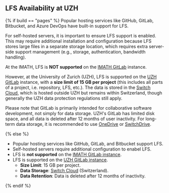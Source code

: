 ## <i class="fab fa-git"></i> LFS Availability at UZH

{% if build == "pages" %}
Popular <i class="fab fa-git"></i> hosting services like GitHub, GitLab, Bitbucket, and Azure DevOps have built-in support for <i class="fab fa-git"></i> LFS.

For self-hosted <i class="fab fa-git"></i> servers, it is important to ensure <i class="fab fa-git"></i> LFS support is enabled. This may require additional installation and configuration because <i class="fab fa-git"></i> LFS stores large files in a separate storage location, which requires extra server-side support management (e.g., storage, authentication, bandwidth handling).

At the IMATH, <i class="fab fa-git"></i> LFS is **NOT supported** on the [IMATH GitLab](https://gitlab.imath.uzh.ch) instance.

However, at the University of Zurich (UZH), <i class="fab fa-git"></i> LFS is supported on the [UZH GitLab](https://gitlab.uzh.ch) instance, with a **size limit of 15 GB per project** (this includes all parts of a project, i.e. <i class="fab fa-git"></i> repository, LFS, etc.). 
The data is stored in the [Switch Cloud](https://www.switch.ch/en/competencies/cloud), which is hosted outside UZH but remains within Switzerland, though generally the UZH data protection regulations still apply.

Please note that GitLab is primarily intended for collaborative software development, not simply for data storage. 
UZH's GitLab has limited disk space, and all data is deleted after 12 months of user inactivity. 
For long-term data storage, it is recommended to use [OneDrive](https://uzh-my.sharepoint.com/my) or [SwitchDrive](https://drive.switch.ch/).

{% else %}

- Popular <i class="fab fa-git"></i> hosting services like GitHub, GitLab, and Bitbucket support <i class="fab fa-git"></i> LFS.
- Self-hosted <i class="fab fa-git"></i> servers require additional configuration to enabel <i class="fab fa-git"></i> LFS.
- <i class="fab fa-git"></i> LFS is **not supported** on the [IMATH GitLab instance](https://git.math.uzh.ch/).
- <i class="fab fa-git"></i> LFS is supported on the [UZH GitLab instance](https://gitlab.uzh.ch/).
  - **Size Limit**: 15 GB per project.
  - **Data Storage**: [Switch Cloud](https://www.switch.ch/en/competencies/cloud) (Switzerland).
  - **Data Retention**: Data is deleted after 12 months of inactivity.

{% endif %}
